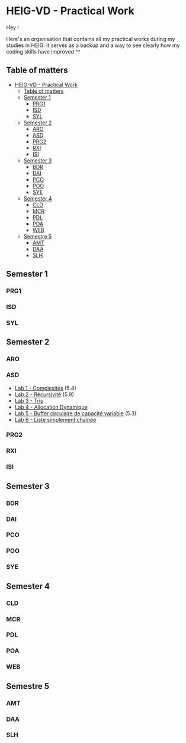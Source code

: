 # HEIG-VD - Practical Work

Hey !

Here's an organisation that contains all my practical works during my studies in HEIG. It serves as a backup and a way 
to see clearly how my coding skills have improved ^^

## Table of matters

- [HEIG-VD - Practical Work](#heig-vd---practical-work)
  - [Table of matters](#table-of-matters)
  - [Semester 1](#semester-1)
    - [PRG1](#prg1)
    - [ISD](#isd)
    - [SYL](#syl)
  - [Semester 2](#semester-2)
    - [ARO](#aro)
    - [ASD](#asd)
    - [PRG2](#prg2)
    - [RXI](#rxi)
    - [ISI](#isi)
  - [Semester 3](#semester-3)
    - [BDR](#bdr)
    - [DAI](#dai)
    - [PCO](#pco)
    - [POO](#poo)
    - [SYE](#sye)
  - [Semester 4](#semester-4)
    - [CLD](#cld)
    - [MCR](#mcr)
    - [PDL](#pdl)
    - [POA](#poa)
    - [WEB](#web)
  - [Semestre 5](#semestre-5)
    - [AMT](#amt)
    - [DAA](#daa)
    - [SLH](#slh)

## Semester 1

### PRG1

### ISD

### SYL

## Semester 2

### ARO

### ASD

- [Lab 1 - Complexités](https://github.com/qsurdez-heigvd/ASD/tree/main/lab01) (5.4)
- [Lab 2 - Récursivité](https://github.com/qsurdez-heigvd/ASD/tree/main/lab02) (5.9)
- [Lab 3 - Tris](https://github.com/qsurdez-heigvd/ASD/tree/main/lab03)
- [Lab 4 - Allocation Dynamique](https://github.com/qsurdez-heigvd/ASD/tree/main/lab04)
- [Lab 5 - Buffer circulaire de capacité variable](https://github.com/qsurdez-heigvd/ASD/tree/main/lab05) (5.3)
- [Lab 6 - Liste simplement chaînée](https://github.com/qsurdez-heigvd/ASD/tree/main/lab06)

### PRG2

### RXI

### ISI

## Semester 3

### BDR

### DAI

### PCO

### POO

### SYE

## Semester 4

### CLD

### MCR

### PDL

### POA

### WEB

## Semestre 5

### AMT

### DAA

### SLH
